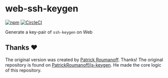 # web-ssh-keygen
[![npm](https://img.shields.io/npm/v/web-ssh-keygen)](https://www.npmjs.com/package/web-ssh-keygen) [![CircleCI](https://circleci.com/gh/nwtgck/web-ssh-keygen.svg?style=shield)](https://circleci.com/gh/nwtgck/web-ssh-keygen)

Generate a key-pair of `ssh-keygen` on Web

## Thanks ❤️
The original version was created by [Patrick Roumanoff](http://blog.roumanoff.com/). Thanks! The original repository is found on [PatrickRoumanoff/js-keygen](https://github.com/PatrickRoumanoff/js-keygen). He made the core logic of this repository.
